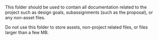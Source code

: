 This folder should be used to contain all documentation related to the project such as design goals, subassignments (such as the proposal), or any non-asset files.

Do not use this folder to store assets, non-project related files, or files larger than a few MB.
